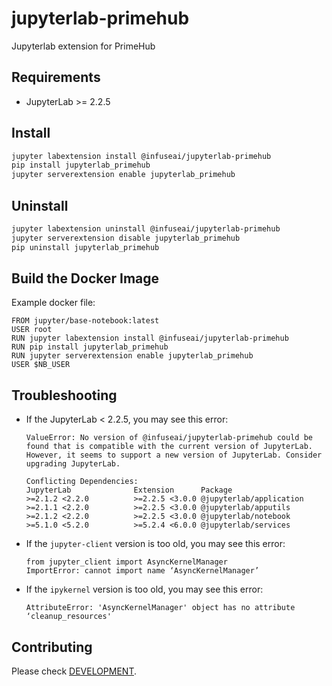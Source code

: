 # jupyterlab-primehub

Jupyterlab extension for PrimeHub

## Requirements

* JupyterLab >= 2.2.5

## Install

```bash
jupyter labextension install @infuseai/jupyterlab-primehub
pip install jupyterlab_primehub
jupyter serverextension enable jupyterlab_primehub
```

## Uninstall

```bash
jupyter labextension uninstall @infuseai/jupyterlab-primehub
jupyter serverextension disable jupyterlab_primehub
pip uninstall jupyterlab_primehub
```

## Build the Docker Image

Example docker file:
```
FROM jupyter/base-notebook:latest
USER root
RUN jupyter labextension install @infuseai/jupyterlab-primehub
RUN pip install jupyterlab_primehub
RUN jupyter serverextension enable jupyterlab_primehub
USER $NB_USER
```

## Troubleshooting

- If the JupyterLab < 2.2.5, you may see this error:
    ```
    ValueError: No version of @infuseai/jupyterlab-primehub could be found that is compatible with the current version of JupyterLab. However, it seems to support a new version of JupyterLab. Consider upgrading JupyterLab.

    Conflicting Dependencies:
    JupyterLab              Extension      Package
    >=2.1.2 <2.2.0          >=2.2.5 <3.0.0 @jupyterlab/application
    >=2.1.1 <2.2.0          >=2.2.5 <3.0.0 @jupyterlab/apputils
    >=2.1.2 <2.2.0          >=2.2.5 <3.0.0 @jupyterlab/notebook
    >=5.1.0 <5.2.0          >=5.2.4 <6.0.0 @jupyterlab/services
    ```

- If the `jupyter-client` version is too old, you may see this error:
    ```
    from jupyter_client import AsyncKernelManager
    ImportError: cannot import name ‘AsyncKernelManager’
    ```

- If the `ipykernel` version is too old, you may see this error:
    ```
    AttributeError: 'AsyncKernelManager' object has no attribute ‘cleanup_resources'
    ```

## Contributing

Please check [DEVELOPMENT](DEVELOPMENT.md).